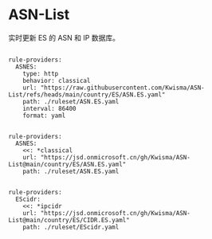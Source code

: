 
# ASN-List

实时更新 ES 的 ASN 和 IP 数据库。

<pre><code class="language-javascript">
rule-providers:
  ASNES:
    type: http
    behavior: classical
    url: "https://raw.githubusercontent.com/Kwisma/ASN-List/refs/heads/main/country/ES/ASN.ES.yaml"
    path: ./ruleset/ASN.ES.yaml
    interval: 86400
    format: yaml
</code></pre>

<pre><code class="language-javascript">
rule-providers:
  ASNES:
    <<: *classical
    url: "https://jsd.onmicrosoft.cn/gh/Kwisma/ASN-List@main/country/ES/ASN.ES.yaml"
    path: ./ruleset/ASN.ES.yaml
</code></pre>

<pre><code class="language-javascript">
rule-providers:
  EScidr:
    <<: *ipcidr
    url: "https://jsd.onmicrosoft.cn/gh/Kwisma/ASN-List@main/country/ES/CIDR.ES.yaml"
    path: ./ruleset/EScidr.yaml
</code></pre>